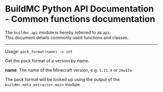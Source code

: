 # BuildMC Python API Documentation - Common functions documentation
The `buildmc.api` module is hereby referred to as `api`.  
This document details commonly used functions and classes.

---

Usage: `pack_format(name) -> int`

Get the pack format of a version by name.

**name**: The name of the Minecraft version, e.g. `1.21.4` or `24w13a`

The pack format will
be looked up using the output of the `buildmc.meta_extractor.main`
module.